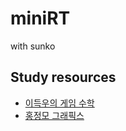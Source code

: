 # miniRT

with sunko

## Study resources

- [이득우의 게임 수학](https://www.yes24.com/Product/Goods/107025224)
- [홍정모 그래픽스](https://honglab.co.kr/courses/graphicspt1)
